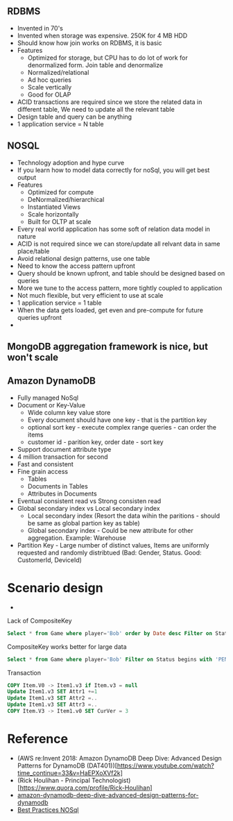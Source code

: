 ## RDBMS
  * Invented in 70's
  * Invented when storage was expensive. 250K for 4 MB HDD
  * Should know how join works on RDBMS, it is basic
  * Features
    * Optimized for storage, but CPU has to do lot of work for denormalized form. Join table and denormalize
    * Normalized/relational
    * Ad hoc queries
    * Scale vertically
    * Good for OLAP
  * ACID transactions are required since we store the related data in different table, We need to update all the relevant table
  * Design table and query can be anything
  * 1 application service = N table

## NOSQL
  * Technology adoption and hype curve
  * If you learn how to model data correctly for noSql, you will get best output
  * Features
    * Optimized for compute
    * DeNormalized/hierarchical
    * Instantiated Views
    * Scale horizontally
    * Built for OLTP at scale
  * Every real world application has some soft of relation data model in nature
  * ACID is not required since we can store/update all relvant data in same place/table
  * Avoid relational design patterns, use one table
  * Need to know the access pattern upfront
  * Query should be known upfront, and table should be designed based on queries
  * More we tune to the access pattern, more tightly coupled to application
  * Not much flexible, but very efficient to use at scale
  * 1 application service = 1 table
  * When the data gets loaded, get even and pre-compute for future queries upfront
  * 

## MongoDB aggregation framework is nice, but won't scale


## Amazon DynamoDB
* Fully managed NoSql
* Document or Key-Value
  * Wide column key value store
  * Every document should have one key - that is the partition key
  * optional sort key - execute complex range queries - can order the items
  * customer id - parition key, order date - sort key
* Support document attribute type
* 4 million transaction for second
* Fast and consistent
* Fine grain access
  * Tables
  * Documents in Tables
  * Attributes in Documents
* Eventual consistent read vs Strong consisten read
* Global secondary index vs Local secondary index  
  * Local secondary index  (Resort the data wihin the paritions - should be same as global partion key as table)
  * Global secondary index - Could be new attribute for other aggregation. Example: Warehouse
* Partition Key - Large number of distinct values, Items are uniformly requested and randomly distribtued (Bad: Gender, Status. Good: CustomerId, DeviceId)


# Scenario design
* 
Lack of CompositeKey
```SQL
Select * from Game where player='Bob' order by Date desc Filter on Status='PENDING'
```
CompositeKey works better for large data 
```SQL
Select * from Game where player='Bob' Filter on Status begins with 'PENDING'
```

Transaction
```SQL
COPY Item.V0 -> Item1.v3 if Item.v3 = null
Update Item1.v3 SET Attr1 +=1
Update Item1.v3 SET Attr2 =..
Update Item1.v3 SET Attr3 =..
COPY Item.V3 -> Item1.v0 SET CurVer = 3
```

# Reference
* (AWS re:Invent 2018: Amazon DynamoDB Deep Dive: Advanced Design Patterns for DynamoDB (DAT401))[https://www.youtube.com/watch?time_continue=33&v=HaEPXoXVf2k]
* (Rick Houlihan - Principal Technologist)[https://www.quora.com/profile/Rick-Houlihan]
* [amazon-dynamodb-deep-dive-advanced-design-patterns-for-dynamodb](https://www.slideshare.net/AmazonWebServices/amazon-dynamodb-deep-dive-advanced-design-patterns-for-dynamodb-dat401-aws-reinvent-2018pdf)
* [Best Practices NOSql](https://docs.aws.amazon.com/amazondynamodb/latest/developerguide/best-practices.html)